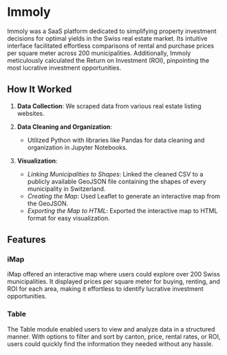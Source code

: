 # Immoly

Immoly was a SaaS platform dedicated to simplifying property investment decisions for optimal yields in the Swiss real estate market. Its intuitive interface facilitated effortless comparisons of rental and purchase prices per square meter across 200 municipalities. Additionally, Immoly meticulously calculated the Return on Investment (ROI), pinpointing the most lucrative investment opportunities.

## How It Worked

1. **Data Collection**:
   We scraped data from various real estate listing websites.

2. **Data Cleaning and Organization**:
   - Utilized Python with libraries like Pandas for data cleaning and organization in Jupyter Notebooks.

3. **Visualization**:
   - *Linking Municipalities to Shapes*:
     Linked the cleaned CSV to a publicly available GeoJSON file containing the shapes of every municipality in Switzerland.
   - *Creating the Map*:
     Used Leaflet to generate an interactive map from the GeoJSON.
   - *Exporting the Map to HTML*:
     Exported the interactive map to HTML format for easy visualization.

## Features

### iMap

iMap offered an interactive map where users could explore over 200 Swiss municipalities. It displayed prices per square meter for buying, renting, and ROI for each area, making it effortless to identify lucrative investment opportunities.

### Table

The Table module enabled users to view and analyze data in a structured manner. With options to filter and sort by canton, price, rental rates, or ROI, users could quickly find the information they needed without any hassle.
